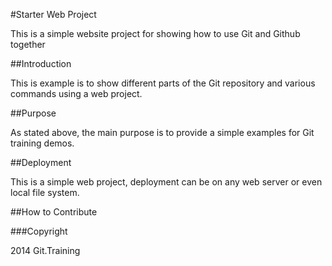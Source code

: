 #Starter Web Project

This is a simple website project for
showing how to use Git and Github together

##Introduction

This is example is to show different parts of the
Git repository and various commands using a web project.

##Purpose

As stated above, the main purpose is to 
provide a simple examples for Git training demos.

##Deployment

This is a simple web project, deployment can be on any web server
or even local file system. 

##How to Contribute

###Copyright

2014 Git.Training